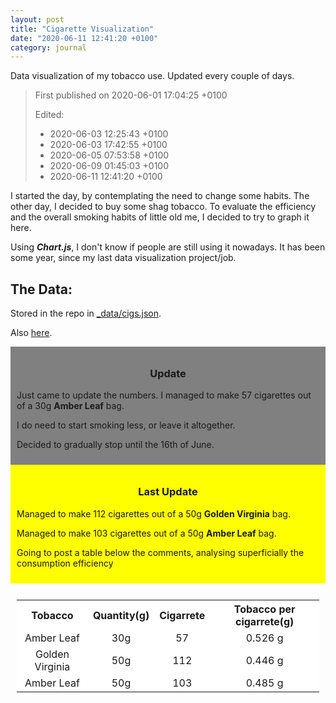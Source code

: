 ```yaml
---
layout: post
title: "Cigarette Visualization"
date: "2020-06-11 12:41:20 +0100"
category: journal
---
```


Data visualization of my tobacco use.
Updated every couple of days.

> First published on 2020-06-01 17:04:25 +0100
>
> Edited:
> - 2020-06-03 12:25:43 +0100
> - 2020-06-03 17:42:55 +0100
> - 2020-06-05 07:53:58 +0100
> - 2020-06-09 01:45:03 +0100
> - 2020-06-11 12:41:20 +0100

I started the day, by contemplating the need to change some habits. The other
day, I decided to buy some shag tobacco. To evaluate the efficiency and the
overall smoking habits of little old me, I decided to try to graph it here.

Using ***Chart.js***, I don't know if people are still using it nowadays. It
has been some year, since my last data visualization project/job.


<canvas id="cigaretteViz"></canvas>
<script src="/res/chart.js"></script>

<script>
	var ctx = document.getElementById('cigaretteViz').getContext('2d');
	var options = {
		title: {
			display: true,
			text: 'My smoking statistics'
		},
		legend: {
			position: 'bottom'
		},
		tooltips: {
			mode: 'index',
			intersect: false
		},
		hover: {
			mode: 'nearest',
			intersect: true
		},
		scales: {
			xAxes: [{
				display: true,
				scaleLabel: {
					display: true,
					labelString: 'Days'
				}
			}],
			yAxes: [{
				display: true,
				scaleLabel: {
					display: true,
					labelString: 'Number of Cigarettes'
				}
			}]
		}
	};

	{% assign series = site.data.cigs.series %}
	var series = {{series | jsonify}};
	/* bump apropriately by property name */
	function bap(pname) {
		return series.map(function(e) {
			return (e[pname]? e[pname]: 0);
		});
	};

	var smoked = {
		label: 'Smoked',
		borderColor: 'purple',
		cubicInterpolationMode: 'monotone',
		data: bap('smoked')
	};
	var savg = [];
	smoked.data.reduce(((a, b, i) => {
		savg[i] = Math.round((a + b) / (i + 1) * 10) / 10;
		return a + b;
	}), 0);
	var avg_smoked = {
		label: 'Average smoked',
		borderColor: 'blue',
		fill: false,
		borderDash: [5, 5],
		cubicInterpolationMode: 'monotone',
		data: savg
	};
	var marlboro = {
		label: 'Marlboro',
		borderColor: 'red',
		fill: false,
		cubicInterpolationMode: 'monotone',
		data: bap('marlboro')
	};
	var amber = {
		label: 'Amber leaf',
		borderColor: 'yellow',
		fill: false,
		cubicInterpolationMode: 'monotone',
		data: bap('amber')
	};
	var bummed = {
		label: 'Bummed',
		borderColor: 'black',
		fill: false,
		cubicInterpolationMode: 'monotone',
		data: bap('bummed')
	};
	var golden = {
		label: 'Golden Virginia',
		borderColor: 'green',
		fill: false,
		cubicInterpolationMode: 'monotone',
		data: bap('golden')
	};
	var port_red = {
		label: 'Portuguese Red',
		borderColor: 'pink',
		fill: false,
		cubicInterpolationMode: 'monotone',
		data: bap('portuguese_red')
	};
	var camel = {
		label: 'Camel',
		borderColor: 'orange',
		fill: false,
		cubicInterpolationMode: 'monotone',
		data: bap('camel')
	};


	var chart = new Chart(ctx, {
		type: 'line',
		data: {
			labels: bap('day'),
			datasets: [smoked, avg_smoked, marlboro, amber, bummed, golden,
			port_red, camel]
		},
		options
	});
</script>




## The Data:

Stored in the repo in [\_data/cigs.json](https://github.com/cpmachado/cpmachado.github.io/blob/master/_data/cigs.json).

Also [here](/res/cigs.json).

<div style="background:grey;padding:10px">
	<h3 style="text-align:center"> Update </h3>
	<p> Just came to update the numbers. I managed to make 57 cigarettes out of
	a 30g <b>Amber Leaf</b> bag.</p>
	<p>I do need to start smoking less, or leave it altogether.</p>
	<p>Decided to gradually stop until the 16th of June.</p>
</div>

<div style="background:yellow;padding:10px">
	<h3 style="text-align:center"> Last Update </h3>
	<p> Managed to make 112 cigarettes out of
	a 50g <b>Golden Virginia</b> bag.</p>
	<p> Managed to make 103 cigarettes out of
	a 50g <b>Amber Leaf</b> bag.</p>
	<p> Going to post a table below the comments, analysing superficially the
	consumption efficiency</p>
</div>

<div style="padding:10px">
	<table style="background:white;text-align:center">
		<tr>
			<th>
				Tobacco
			</th>
			<th>
				Quantity(g)
			</th>
			<th>
				Cigarrete
			</th>
			<th>
				Tobacco per cigarrete(g)
			</th>
		</tr>
		<tr>
			<td>
				Amber Leaf
			</td>
			<td>
				30g
			</td>
			<td>
				57
			</td>
			<td>
				0.526 g
			</td>
		</tr>
		<tr>
			<td>
				Golden Virginia
			</td>
			<td>
				50g
			</td>
			<td>
				112
			</td>
			<td>
				0.446 g
			</td>
		</tr>
		<tr>
			<td>
				Amber Leaf
			</td>
			<td>
				50g
			</td>
			<td>
				103
			</td>
			<td>
				0.485 g
			</td>
		</tr>
	</table>
</div>
